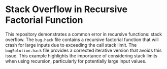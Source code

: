 # Stack Overflow in Recursive Factorial Function

This repository demonstrates a common error in recursive functions: stack overflow. The `bug.hack` file contains a recursive factorial function that will crash for large inputs due to exceeding the call stack limit. The `bugSolution.hack` file provides a corrected iterative version that avoids this issue.  This example highlights the importance of considering stack limits when using recursion, particularly for potentially large input values.